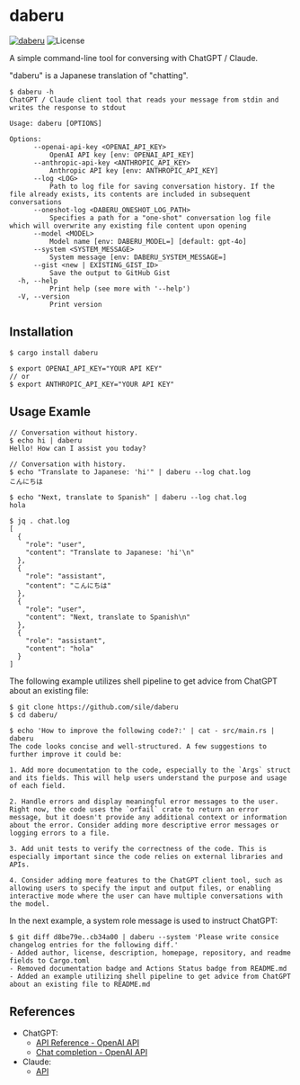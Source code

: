 daberu
======

[![daberu](https://img.shields.io/crates/v/daberu.svg)](https://crates.io/crates/daberu)
![License](https://img.shields.io/crates/l/daberu)

A simple command-line tool for conversing with ChatGPT / Claude.

"daberu" is a Japanese translation of "chatting".

```console
$ daberu -h
ChatGPT / Claude client tool that reads your message from stdin and writes the response to stdout

Usage: daberu [OPTIONS]

Options:
      --openai-api-key <OPENAI_API_KEY>
          OpenAI API key [env: OPENAI_API_KEY]
      --anthropic-api-key <ANTHROPIC_API_KEY>
          Anthropic API key [env: ANTHROPIC_API_KEY]
      --log <LOG>
          Path to log file for saving conversation history. If the file already exists, its contents are included in subsequent conversations
      --oneshot-log <DABERU_ONESHOT_LOG_PATH>
          Specifies a path for a "one-shot" conversation log file which will overwrite any existing file content upon opening
      --model <MODEL>
          Model name [env: DABERU_MODEL=] [default: gpt-4o]
      --system <SYSTEM_MESSAGE>
          System message [env: DABERU_SYSTEM_MESSAGE=]
      --gist <new | EXISTING_GIST_ID>
          Save the output to GitHub Gist
  -h, --help
          Print help (see more with '--help')
  -V, --version
          Print version
```

Installation
------------

```cosnole
$ cargo install daberu

$ export OPENAI_API_KEY="YOUR API KEY"
// or
$ export ANTHROPIC_API_KEY="YOUR API KEY"
```

Usage Examle
------------

```console
// Conversation without history.
$ echo hi | daberu
Hello! How can I assist you today?

// Conversation with history.
$ echo "Translate to Japanese: 'hi'" | daberu --log chat.log
こんにちは

$ echo "Next, translate to Spanish" | daberu --log chat.log
hola

$ jq . chat.log
[
  {
    "role": "user",
    "content": "Translate to Japanese: 'hi'\n"
  },
  {
    "role": "assistant",
    "content": "こんにちは"
  },
  {
    "role": "user",
    "content": "Next, translate to Spanish\n"
  },
  {
    "role": "assistant",
    "content": "hola"
  }
]
```

The following example utilizes shell pipeline to get advice from ChatGPT about an existing file:
```console
$ git clone https://github.com/sile/daberu
$ cd daberu/

$ echo 'How to improve the following code?:' | cat - src/main.rs | daberu
The code looks concise and well-structured. A few suggestions to further improve it could be:

1. Add more documentation to the code, especially to the `Args` struct and its fields. This will help users understand the purpose and usage of each field.

2. Handle errors and display meaningful error messages to the user. Right now, the code uses the `orfail` crate to return an error message, but it doesn't provide any additional context or information about the error. Consider adding more descriptive error messages or logging errors to a file.

3. Add unit tests to verify the correctness of the code. This is especially important since the code relies on external libraries and APIs.

4. Consider adding more features to the ChatGPT client tool, such as allowing users to specify the input and output files, or enabling interactive mode where the user can have multiple conversations with the model.
```

In the next example, a system role message is used to instruct ChatGPT:
```console
$ git diff d8be79e..cb34a00 | daberu --system 'Please write consice changelog entries for the following diff.'
- Added author, license, description, homepage, repository, and readme fields to Cargo.toml
- Removed documentation badge and Actions Status badge from README.md
- Added an example utilizing shell pipeline to get advice from ChatGPT about an existing file to README.md
```

References
----------

- ChatGPT:
  - [API Reference - OpenAI API](https://platform.openai.com/docs/api-reference/chat)
  - [Chat completion - OpenAI API](https://platform.openai.com/docs/guides/chat)
- Claude:
  - [API](https://www.anthropic.com/api)
